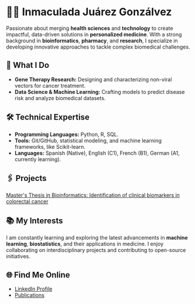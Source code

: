 # 👩‍🔬 **Inmaculada Juárez Gonzálvez**  
Passionate about merging **health sciences** and **technology** to create impactful, data-driven solutions in **personalized medicine**. With a strong background in **bioinformatics**, **pharmacy**, and **research**, I specialize in developing innovative approaches to tackle complex biomedical challenges.  

## 🚀 **What I Do**  
- **Gene Therapy Research:** Designing and characterizing non-viral vectors for cancer treatment.  
- **Data Science & Machine Learning:** Crafting models to predict disease risk and analyze biomedical datasets.   

## 🛠️ **Technical Expertise**  
- **Programming Languages:** Python, R, SQL.  
- **Tools:** Git/GitHub, statistical modeling, and machine learning frameworks, like Scikit-learn.  
- **Languages:** Spanish (Native), English (C1), French (B1), German (A1, currently learning).

## 🖇️ **Projects**
[Master's Thesis in Bioinformatics: Identification of clinical biomarkers in colorectal cancer](https://github.com/ijuarez24/clinical-biomarkers-identification-project)

## 📚 **My Interests**  
I am constantly learning and exploring the latest advancements in **machine learning**, **biostatistics**, and their applications in medicine. I enjoy collaborating on interdisciplinary projects and contributing to open-source initiatives.

## 🌐 **Find Me Online**  
- [LinkedIn Profile](https://www.linkedin.com/in/inmaculadajuarez) 
- [Publications](https://github.com/ijuarez24/publications)  
